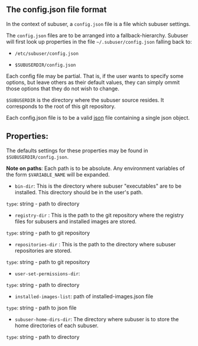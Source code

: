 The config.json file format
--------------------------------

In the context of subuser, a `config.json` file is a file which subuser settings.

The `config.json` files are to be arranged into a fallback-hierarchy.  Subuser will first look up properties in the file `~/.subuser/config.json` falling back to:

 * `/etc/subuser/config.json`

 * `$SUBUSERDIR/config.json`

Each config file may be partial.  That is, if the user wants to specify some options, but leave others as their default values, they can simply ommit those options that they do not wish to change.

`$SUBUSERDIR` is the directory where the subuser source resides.  It corresponds to the root of this git repository.

Each config.json file is to be a valid [json](http://www.ecma-international.org/publications/files/ECMA-ST/ECMA-404.pdf) file containing a single json object.

Properties:
-----------
The defaults settings for these properties may be found in `$SUBUSERDIR/config.json`.

**Note on paths**: Each path is to be absolute.  Any environment variables of the form `$VARIABLE_NAME` will be expanded.

 * `bin-dir`: This is the directory where subuser "executables" are to be installed.  This directory should be in the user's path.

  `type`: string - path to directory

 * `registry-dir` : This is the path to the git repository where the registry files for subusers and installed images are stored.

 `type`: string - path to git repository

 * `repositories-dir` : This is the path to the directory where subuser repositories are stored.

 `type`: string - path to git repository

 * `user-set-permissions-dir`:

 `type`: string - path to directory

 * `installed-images-list`: path of installed-images.json file

 `type`: string - path to json file

 * `subuser-home-dirs-dir`: The directory where subuser is to store the home directories of each subuser.

 `type`: string - path to directory
